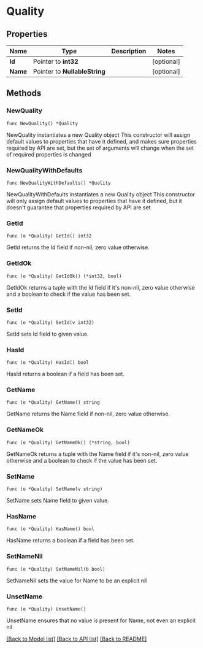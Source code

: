 # Quality

## Properties

Name | Type | Description | Notes
------------ | ------------- | ------------- | -------------
**Id** | Pointer to **int32** |  | [optional] 
**Name** | Pointer to **NullableString** |  | [optional] 

## Methods

### NewQuality

`func NewQuality() *Quality`

NewQuality instantiates a new Quality object
This constructor will assign default values to properties that have it defined,
and makes sure properties required by API are set, but the set of arguments
will change when the set of required properties is changed

### NewQualityWithDefaults

`func NewQualityWithDefaults() *Quality`

NewQualityWithDefaults instantiates a new Quality object
This constructor will only assign default values to properties that have it defined,
but it doesn't guarantee that properties required by API are set

### GetId

`func (o *Quality) GetId() int32`

GetId returns the Id field if non-nil, zero value otherwise.

### GetIdOk

`func (o *Quality) GetIdOk() (*int32, bool)`

GetIdOk returns a tuple with the Id field if it's non-nil, zero value otherwise
and a boolean to check if the value has been set.

### SetId

`func (o *Quality) SetId(v int32)`

SetId sets Id field to given value.

### HasId

`func (o *Quality) HasId() bool`

HasId returns a boolean if a field has been set.

### GetName

`func (o *Quality) GetName() string`

GetName returns the Name field if non-nil, zero value otherwise.

### GetNameOk

`func (o *Quality) GetNameOk() (*string, bool)`

GetNameOk returns a tuple with the Name field if it's non-nil, zero value otherwise
and a boolean to check if the value has been set.

### SetName

`func (o *Quality) SetName(v string)`

SetName sets Name field to given value.

### HasName

`func (o *Quality) HasName() bool`

HasName returns a boolean if a field has been set.

### SetNameNil

`func (o *Quality) SetNameNil(b bool)`

 SetNameNil sets the value for Name to be an explicit nil

### UnsetName
`func (o *Quality) UnsetName()`

UnsetName ensures that no value is present for Name, not even an explicit nil

[[Back to Model list]](../README.md#documentation-for-models) [[Back to API list]](../README.md#documentation-for-api-endpoints) [[Back to README]](../README.md)


